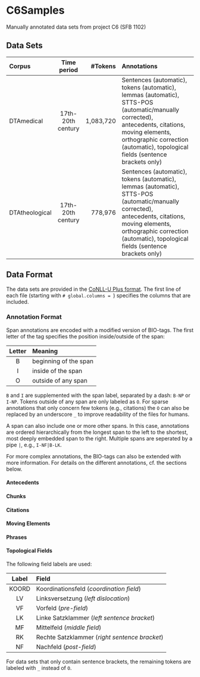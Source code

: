 # C6Samples
Manually annotated data sets from project C6 (SFB 1102)

## Data Sets

Corpus | Time period | #Tokens | Annotations
:------ | :-----------: | -------: | :------------
DTAmedical | 17th-20th century | 1,083,720 | Sentences (automatic), tokens (automatic), lemmas (automatic), STTS-POS (automatic/manually corrected), antecedents, citations, moving elements, orthographic correction (automatic), topological fields (sentence brackets only)
DTAtheological | 17th-20th century | 778,976 | Sentences (automatic), tokens (automatic), lemmas (automatic), STTS-POS (automatic/manually corrected), antecedents, citations, moving elements, orthographic correction (automatic), topological fields (sentence brackets only)


## Data Format

The data sets are provided in the [CoNLL-U Plus format](https://universaldependencies.org/ext-format.html). The first line of each file (starting with `# global.columns = `) specifies the columns that are included.

### Annotation Format

Span annotations are encoded with a modified version of BIO-tags. The first letter of the tag specifies the position inside/outside of the span:

Letter | Meaning
 :---: | :-------------------------
 B | beginning of the span
 I | inside of the span
 O | outside of any span

`B` and `I` are supplemented with the span label, separated by a dash: `B-NP` or `I-NP`. Tokens outside of any span are only labeled as `O`. For sparse annotations that only concern few tokens (e.g., citations) the `O` can also be replaced by an underscore `_` to improve readability of the files for humans.

A span can also include one or more other spans. In this case, annotations are ordered hierarchically from the longest span to the left to the shortest, most deeply embedded span to the right. Multiple spans are seperated by a pipe `|`, e.g., `I-NF|B-LK`.

For more complex annotations, the BIO-tags can also be extended with more information. For details on the different annotations, cf. the sections below.

#### Antecedents

#### Chunks

#### Citations

#### Moving Elements

#### Phrases

#### Topological Fields

The following field labels are used:

Label | Field 
:---: | :----
KOORD | Koordinationsfeld (*coordination field*)
LV | Linksversetzung (*left dislocation*)
VF | Vorfeld (*pre-field*)
LK | Linke Satzklammer (*left sentence bracket*)
MF | Mittelfeld (*middle field*)
RK | Rechte Satzklammer (*right sentence bracket*)
NF | Nachfeld (*post-field*)

For data sets that only contain sentence brackets, the remaining tokens are labeled with `_` instead of `O`.
